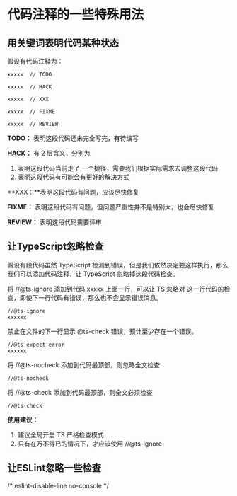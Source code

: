 # 代码注释的一些特殊用法



## 用关键词表明代码某种状态

假设有代码注释为：

```
xxxxx  // TODO

xxxxx  // HACK

xxxxx  // XXX

xxxxx  // FIXME

xxxxx  // REVIEW
```

**TODO：** 表明这段代码还未完全写完，有待编写

**HACK：** 有 2 层含义，分别为

1. 表明这段代码当前走了 一个捷径，需要我们根据实际需求去调整这段代码
2. 表明这段代码有可能会有更好的解决方式

**XXX：**表明这段代码有问题，应该尽快修复

**FIXME：** 表明这段代码有问题，但问题严重性并不是特别大，也会尽快修复

**REVIEW：** 表明这段代码需要评审



## 让TypeScript忽略检查

假设有段代码虽然 TypeScript 检测到错误，但是我们依然决定要这样执行，那么我们可以添加代码注释，让 TypeScript 忽略掉这段代码检查。



将 //@ts-ignore 添加到代码 xxxxx 上面一行，可以让 TS 忽略对 这一行代码的检查，即使下一行代码有错误，那么也不会显示错误消息。

```
//@ts-ignore
xxxxxx
```



禁止在文件的下一行显示 @ts-check 错误，预计至少存在一个错误。

```
//@ts-expect-error
xxxxxx
```



将 //@ts-nocheck 添加到代码最顶部，则忽略全文检查

```
//@ts-nocheck
```



将 //@ts-check 添加到代码最顶部，则全文必须检查

```
//@ts-check
```



**使用建议：**

1. 建议全局开启 TS 严格检查模式
2. 只有在万不得已的情况下，才应该使用 //@ts-ignore



## 让ESLint忽略一些检查



/* eslint-disable-line no-console */